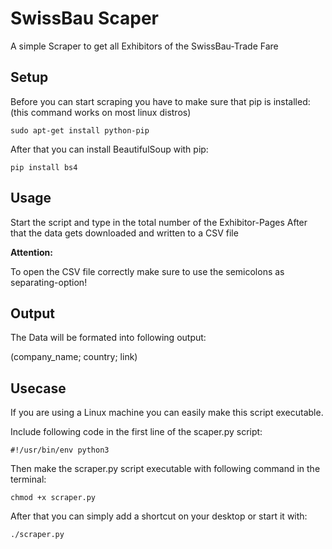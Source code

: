 # SwissBau Scaper
A simple Scraper to get all Exhibitors of the SwissBau-Trade Fare


## Setup

Before you can start scraping you have to make sure that pip is installed:
(this command works on most linux distros)
```
sudo apt-get install python-pip
```


After that you can install BeautifulSoup with pip:
```
pip install bs4
```



## Usage
Start the script and type in the total number of the Exhibitor-Pages
After that the data gets downloaded and written to a CSV file


**Attention:**

To open the CSV file correctly make sure to use the semicolons as separating-option!


## Output

The Data will be formated into following output:

(company_name; country; link)


## Usecase

If you are using a Linux machine you can easily make this script executable.

Include following code in the first line of the scaper.py script:
```
#!/usr/bin/env python3
```

Then make the scraper.py script executable with following command in the terminal:
```
chmod +x scraper.py
```

After that you can simply add a shortcut on your desktop or start it with:
```
./scraper.py
```
